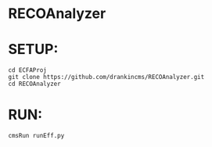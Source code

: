 # RECOAnalyzer
#
# SETUP:
```mkdir ECFAProj
cd ECFAProj
git clone https://github.com/drankincms/RECOAnalyzer.git
cd RECOAnalyzer
```

# RUN:
```cd python
cmsRun runEff.py
```
